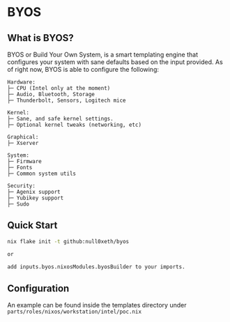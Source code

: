 # BYOS

## What is BYOS?

BYOS or Build Your Own System,
is a smart templating engine that configures your system with sane defaults based on the input provided.
As of right now, BYOS is able to configure the following:
```
Hardware:
├─ CPU (Intel only at the moment)
├─ Audio, Bluetooth, Storage
├─ Thunderbolt, Sensors, Logitech mice

Kernel:
├─ Sane, and safe kernel settings.
├─ Optional kernel tweaks (networking, etc)

Graphical:
├─ Xserver

System:
├─ Firmware
├─ Fonts
├─ Common system utils

Security:
├─ Agenix support
├─ Yubikey support
├─ Sudo
```
## Quick Start

```bash
nix flake init -t github:null0xeth/byos

or

add inputs.byos.nixosModules.byosBuilder to your imports.
```

## Configuration

An example can be found inside the templates directory under
```parts/roles/nixos/workstation/intel/poc.nix```
